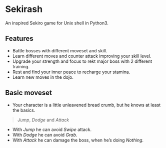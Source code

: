 # Sekirash
An inspired Sekiro game for Unix shell in Python3.

## Features
* Battle bosses with different moveset and skill.
* Learn different moves and counter attack improving your skill level.
* Upgrade your strength and focus to rekt major boss with 2 different training.
* Rest and find your inner peace to recharge your stamina.
* Learn new moves in the dojo.

## Basic moveset
* Your character is a little unleavened bread crumb, but he knows at least the basics.
> _Jump_, _Dodge_ and _Attack_  

* With _Jump_ he can avoid _Swipe_ attack.
* With _Dodge_ he can avoid _Grab_.
* With _Attack_ he can damage the boss, when he’s doing _Nothing_.
